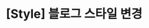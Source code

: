 ---
name: 블로그 스타일 변경
about: 블로그 스타일을 변경할 때 사용하는 템플릿입니다.
title: "[Style] 블로그 스타일 변경"
labels: "style"
assignees: "TaegyuHan"

---